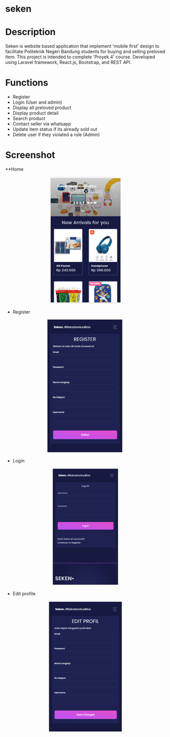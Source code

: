 # seken
# Description
Seken is website based application that implement 'mobile first' design to facilitate Politeknik Negeri Bandung students for buying and selling preloved item. This project is intended to complete 'Proyek 4' course. Developed using Laravel framework, React.js, Bootstrap, and REST API.

# Functions
- Register 
- Login (User and admin)
- Display all preloved product 
- Display product detail
- Search product
- Contact seller via whatsapp
- Update item status if its already sold out
- Delete user if they violated a rule (Admin)

# Screenshot
**Home

<p align="center">
  <img src="https://github.com/alyamaharanipj/seken/blob/main/screenshot/home%20page.png"/>
</p>

- Register

<p align="center">
  <img src="https://github.com/alyamaharanipj/seken/blob/main/screenshot/register.png"/>
</p>

- Login

<p align="center">
  <img src="https://github.com/alyamaharanipj/seken/blob/main/screenshot/log%20in.png"/>
</p>
 
- Edit profile

<p align="center">
  <img src="https://github.com/alyamaharanipj/seken/blob/main/screenshot/edit%20profil.png"/>
</p>



